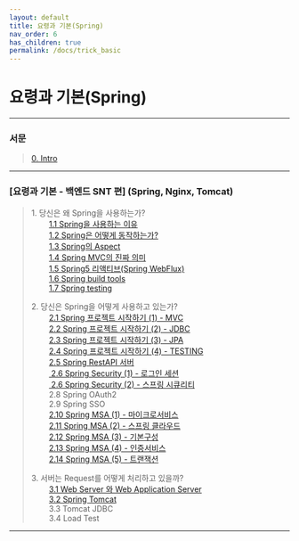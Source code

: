 ```yaml
---
layout: default
title: 요령과 기본(Spring)
nav_order: 6
has_children: true
permalink: /docs/trick_basic
---
```


# 요령과 기본(Spring)

---
### 서문
> [0. Intro](https://taes-k.github.io/docs/trick_basic/0_intro/)

--- 

### [요령과 기본 - 백엔드 SNT 편]  (Spring, Nginx, Tomcat)  

> 1\. 당신은 왜 Spring을 사용하는가?   
> &nbsp;&nbsp;&nbsp;&nbsp;&nbsp;&nbsp;&nbsp;&nbsp;[1.1 Spring을 사용하는 이유 ](https://taes-k.github.io/docs/trick_basic/1_1_why_spring/)   
> &nbsp;&nbsp;&nbsp;&nbsp;&nbsp;&nbsp;&nbsp;&nbsp;[1.2 Spring은 어떻게 동작하는가?  ](https://taes-k.github.io/docs/trick_basic/1_2_how_spring_work/)  
> &nbsp;&nbsp;&nbsp;&nbsp;&nbsp;&nbsp;&nbsp;&nbsp;[1.3 Spring의 Aspect   ](https://taes-k.github.io/docs/trick_basic/1_3_spring_aop/)  
> &nbsp;&nbsp;&nbsp;&nbsp;&nbsp;&nbsp;&nbsp;&nbsp;[1.4 Spring MVC의 진짜 의미   ](https://taes-k.github.io/docs/trick_basic/1_4_about_spring_mvc/)  
> &nbsp;&nbsp;&nbsp;&nbsp;&nbsp;&nbsp;&nbsp;&nbsp;[1.5 Spring5 리액티브(Spring WebFlux)](https://taes-k.github.io/docs/trick_basic/1_5_about_spring_reactive/)  
> &nbsp;&nbsp;&nbsp;&nbsp;&nbsp;&nbsp;&nbsp;&nbsp;[1.6 Spring build tools](https://taes-k.github.io/docs/trick_basic/1_6_spring_build_tools/)    
> &nbsp;&nbsp;&nbsp;&nbsp;&nbsp;&nbsp;&nbsp;&nbsp;[1.7 Spring testing](https://taes-k.github.io/docs/trick_basic/1_7_spring_testing/)    
>   
> 2\. 당신은 Spring을 어떻게 사용하고 있는가?  
> &nbsp;&nbsp;&nbsp;&nbsp;&nbsp;&nbsp;&nbsp;&nbsp;[2.1 Spring 프로젝트 시작하기 (1) - MVC](https://taes-k.github.io/docs/trick_basic/2_1_spring_start_1_mvc/)    
> &nbsp;&nbsp;&nbsp;&nbsp;&nbsp;&nbsp;&nbsp;&nbsp;[2.2 Spring 프로젝트 시작하기 (2) - JDBC](https://taes-k.github.io/docs/trick_basic/2_2_spring_start_2_jdbc/)  
> &nbsp;&nbsp;&nbsp;&nbsp;&nbsp;&nbsp;&nbsp;&nbsp;[2.3 Spring 프로젝트 시작하기 (3) - JPA](https://taes-k.github.io/docs/trick_basic/2_2_spring_start_3_jpa/)  
> &nbsp;&nbsp;&nbsp;&nbsp;&nbsp;&nbsp;&nbsp;&nbsp;[2.4 Spring 프로젝트 시작하기 (4) - TESTING](https://taes-k.github.io/docs/trick_basic/2_4_spring_start_4_testing/)   
> &nbsp;&nbsp;&nbsp;&nbsp;&nbsp;&nbsp;&nbsp;&nbsp;[2.5 Spring RestAPI 서버](https://taes-k.github.io/docs/trick_basic/2_5_spring_rest_api/)   
> &nbsp;&nbsp;&nbsp;&nbsp;&nbsp;&nbsp;&nbsp;&nbsp;[ 2.6 Spring Security (1) - 로그인 세션](https://taes-k.github.io/docs/trick_basic/2_6_spring_security_1/)   
> &nbsp;&nbsp;&nbsp;&nbsp;&nbsp;&nbsp;&nbsp;&nbsp;[ 2.6 Spring Security (2) - 스프링 시큐리티](https://taes-k.github.io/docs/trick_basic/2_7_spring_security_2/)   
> &nbsp;&nbsp;&nbsp;&nbsp;&nbsp;&nbsp;&nbsp;&nbsp;2.8 Spring OAuth2   
> &nbsp;&nbsp;&nbsp;&nbsp;&nbsp;&nbsp;&nbsp;&nbsp;2.9 Spring SSO  
> &nbsp;&nbsp;&nbsp;&nbsp;&nbsp;&nbsp;&nbsp;&nbsp;[2.10 Spring MSA (1) - 마이크로서비스](https://taes-k.github.io/docs/trick_basic/2_10_spring_msa_1/)   
> &nbsp;&nbsp;&nbsp;&nbsp;&nbsp;&nbsp;&nbsp;&nbsp;[2.11 Spring MSA (2) - 스프링 클라우드](https://taes-k.github.io/docs/trick_basic/2_11_spring_msa_2/)    
> &nbsp;&nbsp;&nbsp;&nbsp;&nbsp;&nbsp;&nbsp;&nbsp;[2.12 Spring MSA (3) - 기본구성](https://taes-k.github.io/docs/trick_basic/2_12_spring_msa_3/)   
> &nbsp;&nbsp;&nbsp;&nbsp;&nbsp;&nbsp;&nbsp;&nbsp;[2.13 Spring MSA (4) - 인증서비스](https://taes-k.github.io/docs/trick_basic/2_13_spring_msa_4/)   
> &nbsp;&nbsp;&nbsp;&nbsp;&nbsp;&nbsp;&nbsp;&nbsp;[2.14 Spring MSA (5) -  트랜잭션](https://taes-k.github.io/docs/trick_basic/2_14_spring_msa_5/)   
>   
> 3\. 서버는 Request를 어떻게 처리하고 있을까?  
> &nbsp;&nbsp;&nbsp;&nbsp;&nbsp;&nbsp;&nbsp;&nbsp;[3.1 Web Server 와 Web Application Server](https://taes-k.github.io/docs/trick_basic/3_1_webserver/)   
> &nbsp;&nbsp;&nbsp;&nbsp;&nbsp;&nbsp;&nbsp;&nbsp;[3.2 Spring Tomcat](https://taes-k.github.io/docs/trick_basic/3_2_spring_tomcat/)  
> &nbsp;&nbsp;&nbsp;&nbsp;&nbsp;&nbsp;&nbsp;&nbsp;3.3 Tomcat JDBC  
> &nbsp;&nbsp;&nbsp;&nbsp;&nbsp;&nbsp;&nbsp;&nbsp;3.4 Load Test   


---

